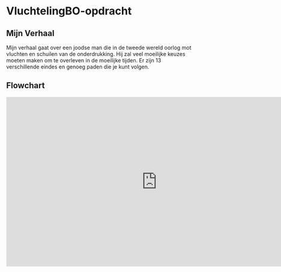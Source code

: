 # VluchtelingBO-opdracht

## Mijn Verhaal

Mijn verhaal gaat over een joodse man die in de tweede wereld oorlog mot vluchten en schuilen van de onderdrukking. Hij zal veel moeilijke keuzes moeten maken om te overleven in de moeilijke tijden. Er zijn 13 verschillende eindes en genoeg paden die je kunt volgen.

## Flowchart

<iframe style="border: 1px solid rgba(0, 0, 0, 0.1);" width="800" height="450" src="https://www.figma.com/embed?embed_host=share&url=https%3A%2F%2Fwww.figma.com%2Ffile%2FSGKqpVu5Ueh2nxMbbbMvq2%2FUntitled%3Fnode-id%3D0%253A1" allowfullscreen></iframe>
